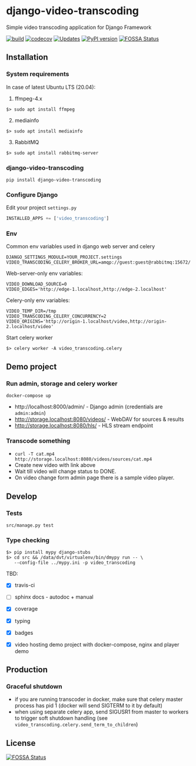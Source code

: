 # django-video-transcoding
Simple video transcoding application for Django Framework

[![build](https://github.com/just-work/django-video-transcoding/workflows/build/badge.svg?branch=master)](https://github.com/just-work/django-video-transcoding/actions?query=event%3Apush+branch%3Amaster+workflow%3Abuild)
[![codecov](https://codecov.io/gh/just-work/django-video-transcoding/branch/master/graph/badge.svg)](https://codecov.io/gh/just-work/django-video-transcoding)
[![Updates](https://pyup.io/repos/github/just-work/django-video-transcoding/shield.svg)](https://pyup.io/repos/github/just-work/django-video-transcoding/)
[![PyPI version](https://badge.fury.io/py/django-video-transcoding.svg)](http://badge.fury.io/py/django-video-transcoding)
[![FOSSA Status](https://app.fossa.com/api/projects/git%2Bgithub.com%2Ftumb1er%2Fdjango-video-transcoding.svg?type=shield)](https://app.fossa.com/projects/git%2Bgithub.com%2Ftumb1er%2Fdjango-video-transcoding?ref=badge_shield)

## Installation

### System requirements

In case of latest Ubuntu LTS (20.04):

1. ffmpeg-4.x
  ```shell script
  $> sudo apt install ffmpeg
  ```
2. mediainfo
  ```shell script
  $> sudo apt install mediainfo 
  ```
3. RabbitMQ
  ```shell script
  $> sudo apt install rabbitmq-server
```

### django-video-transcoding

```shell script
pip install django-video-transcoding
```

### Configure Django

Edit your project `settings.py`
```python
INSTALLED_APPS += ['video_transcoding']
```

### Env

Common env variables used in django web server and celery

```
DJANGO_SETTINGS_MODULE=YOUR_PROJECT.settings
VIDEO_TRANSCODING_CELERY_BROKER_URL=amqp://guest:guest@rabbitmq:15672/
```

Web-server-only env variables:

```
VIDEO_DOWNLOAD_SOURCE=0
VIDEO_EDGES='http://edge-1.localhost,http://edge-2.localhost'
```

Celery-only env variables:

```
VIDEO_TEMP_DIR=/tmp
VIDEO_TRANSCODING_CELERY_CONCURRENCY=2
VIDEO_ORIGINS='http://origin-1.localhost/video,http://origin-2.localhost/video'
```

Start celery worker

```shell script
$> celery worker -A video_transcoding.celery
```

## Demo project

### Run admin, storage and celery worker

```shell script
docker-compose up
```

* http://localhost:8000/admin/ - Django admin (credentials are `admin:admin`)
* http://storage.localhost:8080/videos/ - WebDAV for sources & results
* http://storage.localhost:8080/hls/ - HLS stream endpoint

### Transcode something

* `curl -T cat.mp4 http://storage.localhost:8080/videos/sources/cat.mp4`
* Create new video with link above
* Wait till video will change status to DONE.
* On video change form admin page there is a sample video player. 


## Develop

### Tests

```
src/manage.py test
```

### Type checking

```
$> pip install mypy django-stubs
$> cd src && /data/dvt/virtualenv/bin/dmypy run -- \
   --config-file ../mypy.ini -p video_transcoding

```

TBD:

* [x] travis-ci
* [ ] sphinx docs - autodoc + manual
* [x] coverage
* [x] typing
* [x] badges
* [x] video hosting demo project with docker-compose, nginx and player demo


## Production

### Graceful shutdown

* if you are running transcoder in docker, make sure that celery master process
    has pid 1 (docker will send SIGTERM to it by default)
* when using separate celery app, send SIGUSR1 from master to workers to trigger
    soft shutdown handling
    (see `video_transcoding.celery.send_term_to_children`)


## License
[![FOSSA Status](https://app.fossa.com/api/projects/git%2Bgithub.com%2Ftumb1er%2Fdjango-video-transcoding.svg?type=large)](https://app.fossa.com/projects/git%2Bgithub.com%2Ftumb1er%2Fdjango-video-transcoding?ref=badge_large)